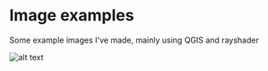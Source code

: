 # Image examples

Some example images I've made, mainly using QGIS and rayshader

![alt text][BR_image]

[BR_image]: https://github.com/cverdel/image_examples/blob/main/figures/Rplot07.jpg?raw=true






